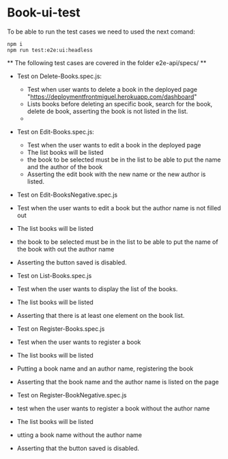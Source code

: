 # Book-ui-test

To be able to run the test cases we need to used the next comand:
```
npm i
npm run test:e2e:ui:headless

```
** The following test cases are covered in the folder e2e-api/specs/ **

- Test on Delete-Books.spec.js:
  - Test when user wants to delete a book in the  deployed page "https://deploymentfrontmiguel.herokuapp.com/dashboard"
  - Lists books before deleting an specific book, search for the book, delete de book, asserting the book is not listed in the list.
  - 
- Test on Edit-Books.spec.js:
  - Test when the user wants to edit a book in the deployed page
  - The list books will be listed
  - the book to be selected must be in the list to be able to put the name and the author of the book
  - Asserting the edit book with the new name or the new author is listed.

- Test on Edit-BooksNegative.spec.js
 - Test when the user wants to edit a book but the author name is not filled out
 - The list books will be listed
 - the book to be selected must be in the list to be able to put the name of the book with out the author name
 -  Asserting the button saved is disabled.

- Test on List-Books.spec.js
 - Test when the user wants to display the list of the books.
 - The list books will be listed 
 - Asserting that there is at least one element on the book list.

- Test on Register-Books.spec.js
 - Test when the user wants to register a book
 -  The list books will be listed
 -  Putting a book name and an author name, registering the book
 -  Asserting that the book name and the author name is listed on the page

- Test on Register-BookNegative.spec.js
 - test when the user wants to register a book without the author name
 - The list books will be listed
 - utting a book name without the author name
 - Asserting that the button saved is disabled.


